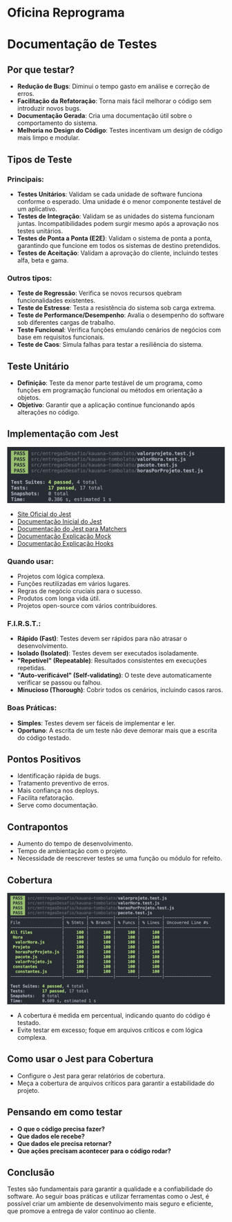 # Oficina Reprograma
# Documentação de Testes

## Por que testar?
- **Redução de Bugs**: Diminui o tempo gasto em análise e correção de erros.
- **Facilitação da Refatoração**: Torna mais fácil melhorar o código sem introduzir novos bugs.
- **Documentação Gerada**: Cria uma documentação útil sobre o comportamento do sistema.
- **Melhoria no Design do Código**: Testes incentivam um design de código mais limpo e modular.

## Tipos de Teste

### Principais:
- **Testes Unitários**: Validam se cada unidade de software funciona conforme o esperado. Uma unidade é o menor componente testável de um aplicativo.
- **Testes de Integração**: Validam se as unidades do sistema funcionam juntas. Incompatibilidades podem surgir mesmo após a aprovação nos testes unitários.
- **Testes de Ponta a Ponta (E2E)**: Validam o sistema de ponta a ponta, garantindo que funcione em todos os sistemas de destino pretendidos.
- **Testes de Aceitação**: Validam a aprovação do cliente, incluindo testes alfa, beta e gama.

### Outros tipos:
- **Teste de Regressão**: Verifica se novos recursos quebram funcionalidades existentes.
- **Teste de Estresse**: Testa a resistência do sistema sob carga extrema.
- **Teste de Performance/Desempenho**: Avalia o desempenho do software sob diferentes cargas de trabalho.
- **Teste Funcional**: Verifica funções emulando cenários de negócios com base em requisitos funcionais.
- **Teste de Caos**: Simula falhas para testar a resiliência do sistema.

## Teste Unitário
- **Definição**: Teste da menor parte testável de um programa, como funções em programação funcional ou métodos em orientação a objetos.
- **Objetivo**: Garantir que a aplicação continue funcionando após alterações no código.

## Implementação com Jest

![Teste com Jest](images/Jest-image.png)

- [Site Oficial do Jest](https://jestjs.io/pt-BR/)
- [Documentação Inicial do Jest](https://jestjs.io/pt-BR/docs/getting-started)
- [Documentação do Jest para Matchers](https://jestjs.io/pt-BR/docs/using-matchers)
- [Documentação Explicação Mock](https://jestjs.io/pt-BR/docs/mock-functions)
- [Documentação Explicação Hooks](https://jestjs.io/pt-BR/docs/setup-teardown)

### Quando usar:
- Projetos com lógica complexa.
- Funções reutilizadas em vários lugares.
- Regras de negócio cruciais para o sucesso.
- Produtos com longa vida útil.
- Projetos open-source com vários contribuidores.

### F.I.R.S.T.:
- **Rápido (Fast)**: Testes devem ser rápidos para não atrasar o desenvolvimento.
- **Isolado (Isolated)**: Testes devem ser executados isoladamente.
- **"Repetível" (Repeatable)**: Resultados consistentes em execuções repetidas.
- **"Auto-verificável" (Self-validating)**: O teste deve automaticamente verificar se passou ou falhou.
- **Minucioso (Thorough)**: Cobrir todos os cenários, incluindo casos raros.

### Boas Práticas:
- **Simples**: Testes devem ser fáceis de implementar e ler.
- **Oportuno**: A escrita de um teste não deve demorar mais que a escrita do código testado.

## Pontos Positivos
- Identificação rápida de bugs.
- Tratamento preventivo de erros.
- Mais confiança nos deploys.
- Facilita refatoração.
- Serve como documentação.

## Contrapontos
- Aumento do tempo de desenvolvimento.
- Tempo de ambientação com o projeto.
- Necessidade de reescrever testes se uma função ou módulo for refeito.

## Cobertura
![Teste com cobertura](images/Coverage-jest.png)
- A cobertura é medida em percentual, indicando quanto do código é testado.
- Evite testar em excesso; foque em arquivos críticos e com lógica complexa.

## Como usar o Jest para Cobertura
- Configure o Jest para gerar relatórios de cobertura.
- Meça a cobertura de arquivos críticos para garantir a estabilidade do projeto.

## Pensando em como testar
- **O que o código precisa fazer?**
- **Que dados ele recebe?**
- **Que dados ele precisa retornar?**
- **Que ações precisam acontecer para o código rodar?**

## Conclusão
Testes são fundamentais para garantir a qualidade e a confiabilidade do software. Ao seguir boas práticas e utilizar ferramentas como o Jest, é possível criar um ambiente de desenvolvimento mais seguro e eficiente, que promove a entrega de valor contínuo ao cliente.

